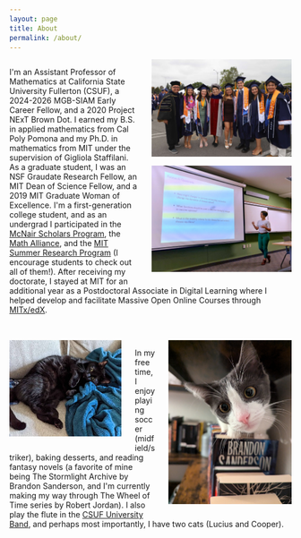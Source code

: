 ```yaml
---
layout: page
title: About
permalink: /about/
---
```


<div style="overflow: hidden; margin-bottom: 2rem;">
  <img src="/images/grads23.JPG" alt="Photo 1" style="float: right; max-width: 250px; margin-left: 1.5rem; margin-bottom: 1rem;" />
  <img src="/images/siuetalk2.jpg" alt="Photo 1" style="float: right; max-width: 250px; margin-left: 1.5rem; margin-bottom: 1rem;" />
  <p>
    I'm an Assistant Professor of Mathematics at California State University Fullerton (CSUF), a 2024-2026 MGB-SIAM Early Career Fellow, and a 2020 Project NExT Brown Dot.
    I earned my B.S. in applied mathematics from Cal Poly Pomona and my Ph.D. in mathematics from MIT under the supervision of Gigliola Staffilani.
    As a graduate student, I was an NSF Graudate Research Fellow, an MIT Dean of Science Fellow, and a 2019 MIT Graduate Woman of Excellence.
    I'm a first-generation college student, and as an undergrad I participated in the <a href="https://www.cpp.edu/mcnair/index.shtml">McNair Scholars Program</a>, 
    the <a href="https://www.mathalliance.org/">Math Alliance</a>, and the <a href="https://oge.mit.edu/graddiversity/msrp/">MIT Summer Research Program</a> 
    (I encourage students to check out all of them!). After receiving my doctorate, 
    I stayed at MIT for an additional year as a Postdoctoral Associate in Digital Learning where I helped develop and facilitate 
    Massive Open Online Courses through <a href="https://www.edx.org/school/mitx">MITx/edX</a>.
  </p>
</div>

<div style="overflow: hidden; margin-bottom: 2rem;">
  <img src="/images/cooper.jpg" alt="Photo 1" style="float: right; max-width: 220px; margin-left: 1.5rem; margin-bottom: 1rem;" />
  <img src="/images/lucius.jpg" alt="Photo 2" style="float: left; max-width: 200px; margin-right: 1.5rem; margin-bottom: 1rem;" />
  <p>
    In my free time, I enjoy playing soccer (midfield/striker), baking desserts, and reading fantasy novels (a favorite of mine being 
    The Stormlight Archive by Brandon Sanderson, and I'm currently making my way through The Wheel of Time series by Robert Jordan).
    I also play the flute in the <a href="https://www.fullerton.edu/arts/music/students/ensembles/band.php">CSUF University Band</a>, 
    and perhaps most importantly, I have two cats (Lucius and Cooper).
  </p>
</div>

